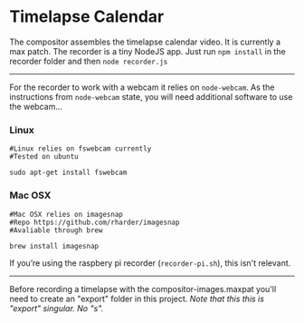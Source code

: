 # Timelapse Calendar

The compositor assembles the timelapse calendar video. It is currently a max patch. The recorder is a tiny NodeJS app. Just run `npm install` in the recorder folder and then `node recorder.js`

---

For the recorder to work with a webcam it relies on `node-webcam`. As the instructions from `node-webcam` state, you will need additional software to use the webcam…


### Linux

```
#Linux relies on fswebcam currently
#Tested on ubuntu

sudo apt-get install fswebcam

```

### Mac OSX

```
#Mac OSX relies on imagesnap
#Repo https://github.com/rharder/imagesnap
#Avaliable through brew

brew install imagesnap

```

If you’re using the raspbery pi recorder (`recorder-pi.sh`), this isn't relevant.

---

Before recording a timelapse with the compositor-images.maxpat you'll need to create an "export" folder in this project. *Note that this this is "export" singular. No "s".*
